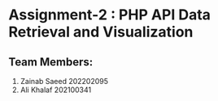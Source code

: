 # Assignment-2 : PHP API Data Retrieval and Visualization

## Team Members:

1. Zainab Saeed 202202095
1. Ali Khalaf 202100341